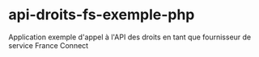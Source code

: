 # api-droits-fs-exemple-php
Application exemple d'appel à l'API des droits en tant que fournisseur de service France Connect
